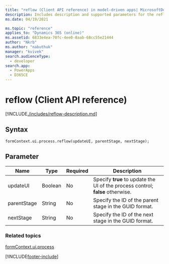 ```yaml
---
title: "reflow (Client API reference) in model-driven apps| MicrosoftDocs"
description: Includes description and supported parameters for the reflow method.
ms.date: 04/19/2021

ms.topic: "reference"
applies_to: "Dynamics 365 (online)"
ms.assetid: 6833e4ea-70fc-4ee0-8aab-68cc55e21444
author: "Nkrb"
ms.author: "nabuthuk"
manager: "kvivek"
search.audienceType: 
  - developer
search.app: 
  - PowerApps
  - D365CE
---
```

# reflow (Client API reference)

[!INCLUDE[./includes/reflow-description.md](./includes/reflow-description.md)]

## Syntax

`formContext.ui.process.reflow(updateUI, parentStage, nextStage);`

## Parameter

|Name|Type|Required|Description|
|--|--|--|--|
|updateUI|Boolean|No|Specify **true** to update the UI of the process control; **false** otherwise.|
|parentStage|String|No|Specify the ID of the parent stage in the GUID format.|
|nextStage|String|No|Specify the ID of the next stage in the GUID format.|

### Related topics

[formContext.ui.process](../formContext-ui-process.md)





[!INCLUDE[footer-include](../../../../../includes/footer-banner.md)]